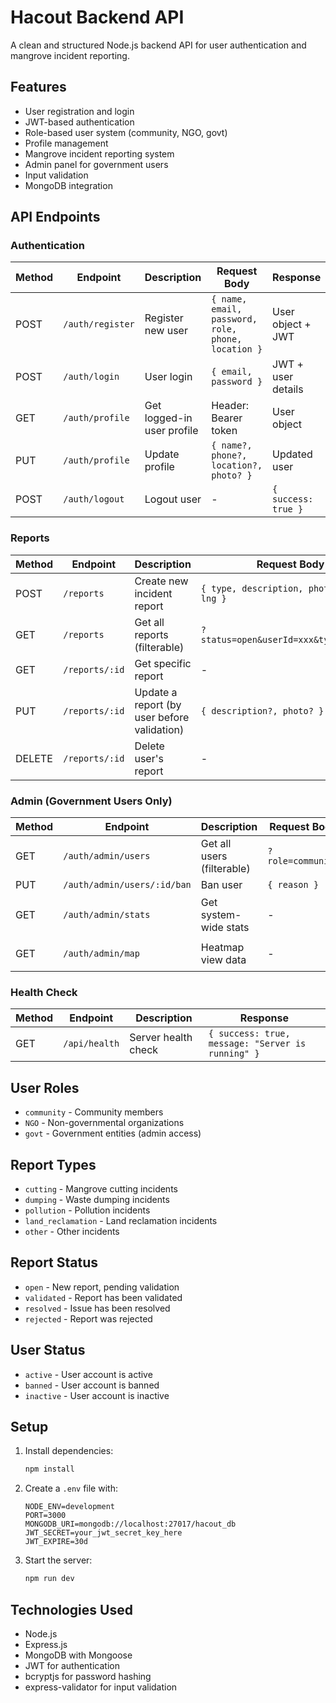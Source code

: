 # Hacout Backend API

A clean and structured Node.js backend API for user authentication and mangrove incident reporting.

## Features

- User registration and login
- JWT-based authentication
- Role-based user system (community, NGO, govt)
- Profile management
- Mangrove incident reporting system
- Admin panel for government users
- Input validation
- MongoDB integration

## API Endpoints

### Authentication

| Method | Endpoint | Description | Request Body | Response |
|--------|----------|-------------|--------------|----------|
| POST | `/auth/register` | Register new user | `{ name, email, password, role, phone, location }` | User object + JWT |
| POST | `/auth/login` | User login | `{ email, password }` | JWT + user details |
| GET | `/auth/profile` | Get logged-in user profile | Header: Bearer token | User object |
| PUT | `/auth/profile` | Update profile | `{ name?, phone?, location?, photo? }` | Updated user |
| POST | `/auth/logout` | Logout user | - | `{ success: true }` |

### Reports

| Method | Endpoint | Description | Request Body | Response |
|--------|----------|-------------|--------------|----------|
| POST | `/reports` | Create new incident report | `{ type, description, photo, lat, lng }` | Report object |
| GET | `/reports` | Get all reports (filterable) | `?status=open&userId=xxx&type=cutting` | `[reports...]` |
| GET | `/reports/:id` | Get specific report | - | Report object |
| PUT | `/reports/:id` | Update a report (by user before validation) | `{ description?, photo? }` | Updated report |
| DELETE | `/reports/:id` | Delete user's report | - | `{ success: true }` |

### Admin (Government Users Only)

| Method | Endpoint | Description | Request Body | Response |
|--------|----------|-------------|--------------|----------|
| GET | `/auth/admin/users` | Get all users (filterable) | `?role=community` | `[users...]` |
| PUT | `/auth/admin/users/:id/ban` | Ban user | `{ reason }` | `{ success: true }` |
| GET | `/auth/admin/stats` | Get system-wide stats | - | `{ totalUsers, totalReports, validatedReports, mangrovesSaved }` |
| GET | `/auth/admin/map` | Heatmap view data | - | `[ {lat, lng, type, status}, ... ]` |

### Health Check

| Method | Endpoint | Description | Response |
|--------|----------|-------------|----------|
| GET | `/api/health` | Server health check | `{ success: true, message: "Server is running" }` |

## User Roles

- `community` - Community members
- `NGO` - Non-governmental organizations
- `govt` - Government entities (admin access)

## Report Types

- `cutting` - Mangrove cutting incidents
- `dumping` - Waste dumping incidents
- `pollution` - Pollution incidents
- `land_reclamation` - Land reclamation incidents
- `other` - Other incidents

## Report Status

- `open` - New report, pending validation
- `validated` - Report has been validated
- `resolved` - Issue has been resolved
- `rejected` - Report was rejected

## User Status

- `active` - User account is active
- `banned` - User account is banned
- `inactive` - User account is inactive

## Setup

1. Install dependencies:
   ```bash
   npm install
   ```

2. Create a `.env` file with:
   ```
   NODE_ENV=development
   PORT=3000
   MONGODB_URI=mongodb://localhost:27017/hacout_db
   JWT_SECRET=your_jwt_secret_key_here
   JWT_EXPIRE=30d
   ```

3. Start the server:
   ```bash
   npm run dev
   ```

## Technologies Used

- Node.js
- Express.js
- MongoDB with Mongoose
- JWT for authentication
- bcryptjs for password hashing
- express-validator for input validation

